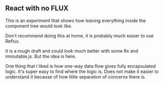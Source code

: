## React with no FLUX

This is an experiment that shows how leaving everything inside the component tree would look like.

Don't recommend doing this at home, it is probably much easier to use Reflux.

It is a rough draft and could look much better with some Rx and immutable.js. But the idea is here.

One thing that I liked is how one-way data flow gives fully encapsulated logic. It's super easy to find where the logic is.
Does not make it easier to understand it because of how little separation of concerns there is.
